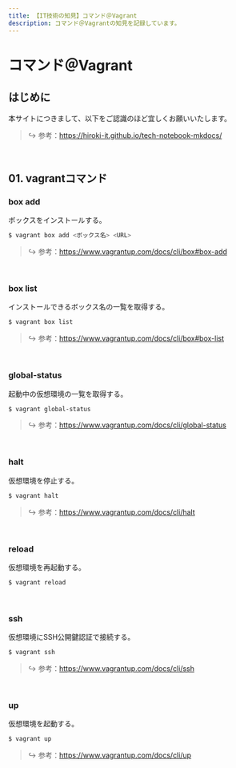 ```yaml
---
title: 【IT技術の知見】コマンド＠Vagrant
description: コマンド＠Vagrantの知見を記録しています。
---
```


# コマンド＠Vagrant

## はじめに

本サイトにつきまして、以下をご認識のほど宜しくお願いいたします。



> ↪️ 参考：https://hiroki-it.github.io/tech-notebook-mkdocs/

<br>

## 01. vagrantコマンド

### box add

ボックスをインストールする。

```bash
$ vagrant box add <ボックス名> <URL>
```

> ↪️ 参考：https://www.vagrantup.com/docs/cli/box#box-add


<br>

### box list

インストールできるボックス名の一覧を取得する。




```bash
$ vagrant box list
```

> ↪️ 参考：https://www.vagrantup.com/docs/cli/box#box-list


<br>

### global-status

起動中の仮想環境の一覧を取得する。


```bash
$ vagrant global-status
```

> ↪️ 参考：https://www.vagrantup.com/docs/cli/global-status


<br>

### halt

仮想環境を停止する。

```bash
$ vagrant halt
```

> ↪️ 参考：https://www.vagrantup.com/docs/cli/halt


<br>

### reload

仮想環境を再起動する。



```bash
$ vagrant reload
```

<br>

### ssh

仮想環境にSSH公開鍵認証で接続する。

```bash
$ vagrant ssh
```

> ↪️ 参考：https://www.vagrantup.com/docs/cli/ssh


<br>

### up

仮想環境を起動する。

```bash
$ vagrant up
```

> ↪️ 参考：https://www.vagrantup.com/docs/cli/up


<br>
